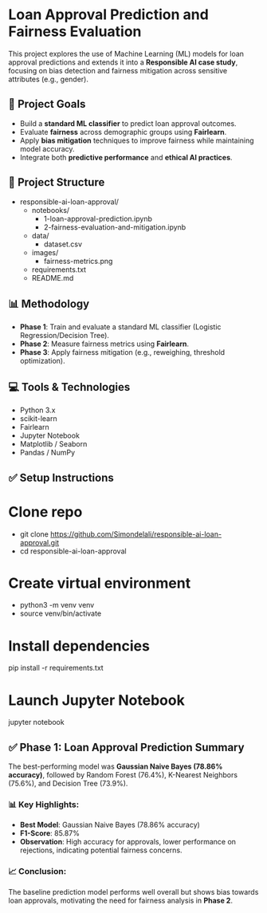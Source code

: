 # Loan Approval Prediction and Fairness Evaluation

This project explores the use of Machine Learning (ML) models for loan approval predictions and extends it into a **Responsible AI case study**, focusing on bias detection and fairness mitigation across sensitive attributes (e.g., gender).

## 📌 Project Goals

- Build a **standard ML classifier** to predict loan approval outcomes.
- Evaluate **fairness** across demographic groups using **Fairlearn**.
- Apply **bias mitigation** techniques to improve fairness while maintaining model accuracy.
- Integrate both **predictive performance** and **ethical AI practices**.

## 📁 Project Structure

- responsible-ai-loan-approval/
  - notebooks/
    - 1-loan-approval-prediction.ipynb
    - 2-fairness-evaluation-and-mitigation.ipynb
  - data/
    - dataset.csv
  - images/
    - fairness-metrics.png
  - requirements.txt
  - README.md

## 📊 Methodology

- **Phase 1**: Train and evaluate a standard ML classifier (Logistic Regression/Decision Tree).
- **Phase 2**: Measure fairness metrics using **Fairlearn**.
- **Phase 3**: Apply fairness mitigation (e.g., reweighing, threshold optimization).

## 💻 Tools & Technologies

- Python 3.x
- scikit-learn
- Fairlearn
- Jupyter Notebook
- Matplotlib / Seaborn
- Pandas / NumPy

## ✅ Setup Instructions

# Clone repo

- git clone https://github.com/Simondelali/responsible-ai-loan-approval.git
- cd responsible-ai-loan-approval

# Create virtual environment

- python3 -m venv venv
- source venv/bin/activate

# Install dependencies

pip install -r requirements.txt

# Launch Jupyter Notebook

jupyter notebook

## ✅ Phase 1: Loan Approval Prediction Summary

The best-performing model was **Gaussian Naive Bayes (78.86% accuracy)**, followed by Random Forest (76.4%), K-Nearest Neighbors (75.6%), and Decision Tree (73.9%).

### 📊 Key Highlights:

- **Best Model**: Gaussian Naive Bayes (78.86% accuracy)
- **F1-Score**: 85.87%
- **Observation**: High accuracy for approvals, lower performance on rejections, indicating potential fairness concerns.

### 📈 Conclusion:

The baseline prediction model performs well overall but shows bias towards loan approvals, motivating the need for fairness analysis in **Phase 2**.
